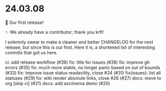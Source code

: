 # 24.03.08

🚀 Our first release!

✨ We already have a contributor; thank you krfl!

I solemnly swear to make a cleaner and better CHANGELOG for the next release,
but since this is our first. Here it is, a shortened list of interesting commits that got us here.

ci: add release workflow (#39)
fix: title for issues (#38)
fix: improve gh errors (#35)
fix: much more stable, no longer panic based on out of bounds (#33)
fix: improve issue status readavility, close #24 (#31) <Kristoffer Flottorp>
fix(issues): list all statuses (#29)
fix: wiki render absolute links, close #26 (#27)
docs: move to org [skip ci] (#21)
docs: add asciinema demo (#20)
